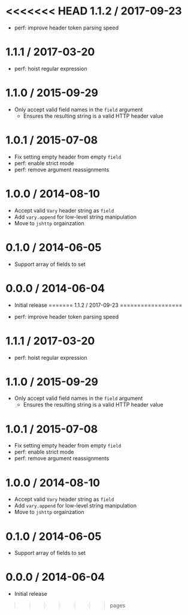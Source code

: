 <<<<<<< HEAD
1.1.2 / 2017-09-23
==================

  * perf: improve header token parsing speed

1.1.1 / 2017-03-20
==================

  * perf: hoist regular expression

1.1.0 / 2015-09-29
==================

  * Only accept valid field names in the `field` argument
    - Ensures the resulting string is a valid HTTP header value

1.0.1 / 2015-07-08
==================

  * Fix setting empty header from empty `field`
  * perf: enable strict mode
  * perf: remove argument reassignments

1.0.0 / 2014-08-10
==================

  * Accept valid `Vary` header string as `field`
  * Add `vary.append` for low-level string manipulation
  * Move to `jshttp` orgainzation

0.1.0 / 2014-06-05
==================

  * Support array of fields to set

0.0.0 / 2014-06-04
==================

  * Initial release
=======
1.1.2 / 2017-09-23
==================

  * perf: improve header token parsing speed

1.1.1 / 2017-03-20
==================

  * perf: hoist regular expression

1.1.0 / 2015-09-29
==================

  * Only accept valid field names in the `field` argument
    - Ensures the resulting string is a valid HTTP header value

1.0.1 / 2015-07-08
==================

  * Fix setting empty header from empty `field`
  * perf: enable strict mode
  * perf: remove argument reassignments

1.0.0 / 2014-08-10
==================

  * Accept valid `Vary` header string as `field`
  * Add `vary.append` for low-level string manipulation
  * Move to `jshttp` orgainzation

0.1.0 / 2014-06-05
==================

  * Support array of fields to set

0.0.0 / 2014-06-04
==================

  * Initial release
>>>>>>> pages
